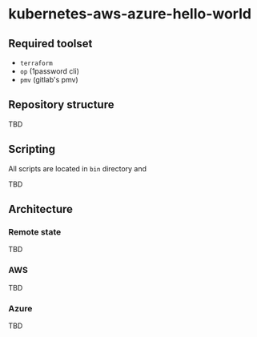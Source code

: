 # kubernetes-aws-azure-hello-world

## Required toolset

* `terraform`
* `op` (1password cli)
* `pmv` (gitlab's pmv)

## Repository structure

TBD

## Scripting

All scripts are located in `bin` directory and

TBD

## Architecture

### Remote state

TBD

### AWS

TBD

### Azure

TBD
